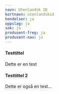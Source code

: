 ```yaml
---
navn: Utenlandsk ID
kortnavn: utenlandskid
hendelser: ja
oppslag: ja
sok: ja
produsent-freg: ja
produsent-nav: ja
---
```


#### Testtittel

Dette er en test

#### Testtittel 2

Dette er også en test...